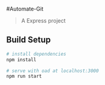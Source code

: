 #Automate-Git

> A Express project

## Build Setup

``` bash
# install dependencies
npm install

# serve with oad at localhost:3000
npm run start
```
